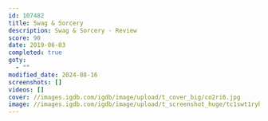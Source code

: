 ```yaml
---
id: 107482
title: Swag & Sorcery
description: Swag & Sorcery - Review
score: 90
date: 2019-06-03
completed: true
goty:
  - ""
modified_date: 2024-08-16
screenshots: []
videos: []
cover: //images.igdb.com/igdb/image/upload/t_cover_big/co2ri6.jpg
image: //images.igdb.com/igdb/image/upload/t_screenshot_huge/tc1swt1ryhkprlj2vesr.jpg
---
```


